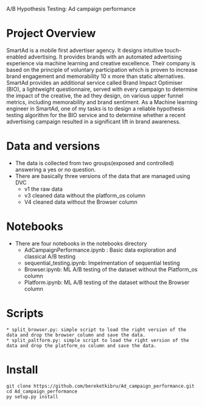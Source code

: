 A/B Hypothesis Testing: Ad campaign performance
# Project Overview
SmartAd is a mobile first advertiser agency. It designs intuitive touch-enabled advertising. It provides brands with an automated advertising experience via machine learning and creative excellence. Their company is based on the principle of voluntary participation which is proven to increase brand engagement and memorability 10 x more than static alternatives.
SmartAd provides an additional service called Brand Impact Optimiser (BIO), a lightweight questionnaire, served with every campaign to determine the impact of the creative, the ad they design, on various upper funnel metrics, including memorability and brand sentiment. 
As a Machine learning engineer in SmartAd, one of my tasks is to design a reliable hypothesis testing algorithm for the BIO service and to determine whether a recent advertising campaign resulted in a significant lift in brand awareness.

# Data and versions
* The data is collected from two groups(exposed and controlled) answering a yes or no question.
* There are basically three versions of the data that are managed using DVC
    * v1 the raw data
    * v3 cleaned data without the platform_os column
    * V4 cleaned data without the Browser column

# Notebooks
* There are four notebooks in the notebooks directory
    * AdCampaignPerformance.ipynb : Basic  data exploration and classical A/B testing
    * sequential_testing.ipynb: Impelmentation of sequential testing
    * Browser.ipynb: ML A/B testing of the dataset without the Platform_os column
    * Platform.ipynb: ML A/B testing of the dataset without the Browser column
# Scripts
    * split_browser.py: simple script to load the right version of the data and drop the browser column and save the data.
    * split_paltform.py: simple script to load the right version of the data and drop the platform_os column and save the data.
# Install
    git clone https://github.com/bereketkibru/Ad_campaign_performance.git
    cd Ad_campaign_performance
    py setup.py install 